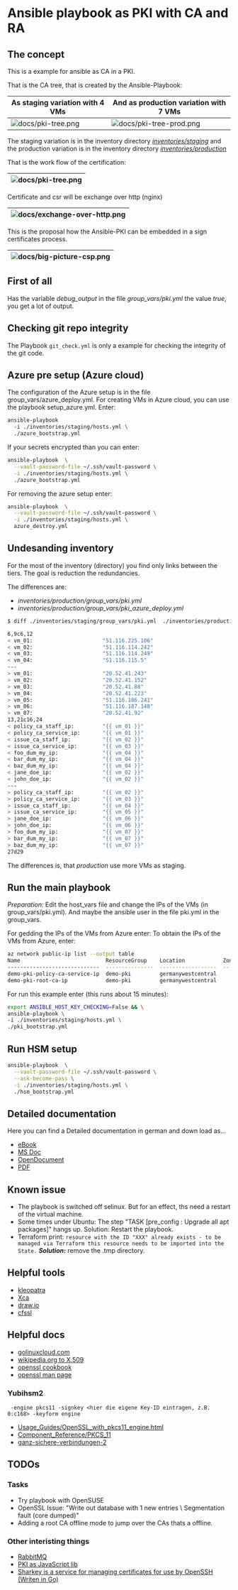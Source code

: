 Ansible playbook as PKI with CA and RA
======================================

The concept
-----------

This is a example for ansible as CA in a PKI.

That is the CA tree, that is created by the Ansible-Playbook:

| As staging variation with 4 VMs | And as production variation with 7 VMs |
|---------------------------------|--------------------------------------|
| ![docs/pki-tree.png](docs/pki-tree.png) | ![docs/pki-tree-prod.png](docs/pki-tree-prod.png)   |

The staging variation is in the inventory directory [*inventories/staging*](inventories/staging) and
the production variation is in the inventory directory [*inventories/production*](inventories/production)

That is the work flow of the certification:

| ![docs/pki-tree.png](docs/pki-flow.png) |
|-----------------------------------------|

Certificate and csr will be exchange over http (nginx)

| ![docs/exchange-over-http.png](docs/exchange-over-http.png)|
|------------------------------------------------------------|

This is the proposal how the Ansible-PKI can be embedded in a sign certificates process.

| ![docs/big-picture-csp.png](docs/big-picture-csp.png) |
|-------------------------------------------------------|


First of all
------------

Has the variable *debug_output* in the file *group_vars/pki.yml* the value *true*, you get a lot of output.


Checking git repo integrity
---------------------------

The Playbook ```git_check.yml``` is only a example for checking the integrity of the git code.

Azure pre setup (Azure cloud)
-----------------------------

The configuration of the Azure setup is in the file group_vars/azure_deploy.yml.
For creating VMs in Azure cloud, you can use the playbook setup_azure.yml. Enter:

```bash
ansible-playbook
  -i ./inventories/staging/hosts.yml \
  ./azure_bootstrap.yml
```

If your secrets encrypted than you can enter:

```bash
ansible-playbook  \
  --vault-password-file ~/.ssh/vault-password \
  -i ./inventories/staging/hosts.yml \
  ./azure_bootstrap.yml
```


For removing the azure setup enter:

```bash
ansible-playbook  \
  --vault-password-file ~/.ssh/vault-password \
  -i ./inventories/staging/hosts.yml \
  azure_destroy.yml
```

Undesanding inventory
---------------------

For the most of the inventory (directory) you find  only links between the
tiers. The goal is reduction the redundancies.

The differences are:

- *inventories/production/group_vars/pki.yml*
- *inventories/production/group_vars/pki_azure_deploy.yml*

```bash
$ diff ./inventories/staging/group_vars/pki.yml  ./inventories/production/group_vars/pki.yml

6,9c6,12
< vm_01:                      "51.116.225.106"
< vm_02:                      "51.116.114.242"
< vm_03:                      "51.116.114.249"
< vm_04:                      "51.116.115.5"
---
> vm_01:                      "20.52.41.243"
> vm_02:                      "20.52.41.152"
> vm_03:                      "20.52.41.88"
> vm_04:                      "20.52.41.223"
> vm_05:                      "51.116.186.241"
> vm_06:                      "51.116.187.148"
> vm_07:                      "20.52.41.92"
13,21c16,24
< policy_ca_staff_ip:         "{{ vm_01 }}"
< policy_ca_service_ip:       "{{ vm_01 }}"
< issue_ca_staff_ip:          "{{ vm_02 }}"
< issue_ca_service_ip:        "{{ vm_03 }}"
< foo_dum_my_ip:              "{{ vm_04 }}"
< bar_dum_my_ip:              "{{ vm_04 }}"
< baz_dum_my_ip:              "{{ vm_04 }}"
< jane_doe_ip:                "{{ vm_02 }}"
< john_doe_ip:                "{{ vm_02 }}"
---
> policy_ca_staff_ip:         "{{ vm_02 }}"
> policy_ca_service_ip:       "{{ vm_03 }}"
> issue_ca_staff_ip:          "{{ vm_04 }}"
> issue_ca_service_ip:        "{{ vm_05 }}"
> jane_doe_ip:                "{{ vm_06 }}"
> john_doe_ip:                "{{ vm_06 }}"
> foo_dum_my_ip:              "{{ vm_07 }}"
> bar_dum_my_ip:              "{{ vm_07 }}"
> baz_dum_my_ip:              "{{ vm_07 }}"
27d29

```

The differences is, that *production* use more VMs as staging.

Run the main playbook
---------------------

*Preparation:* Edit the host_vars file and change the IPs of the
VMs (in group_vars/pki.yml). And maybe the ansible user in the file pki.yml in
the group_vars.

For gedding the IPs of the VMs from Azure enter:
To obtain the IPs of the VMs from Azure, enter:

```bash
az network public-ip list --output table
Name                           ResourceGroup    Location            Zones    Address         AddressVersion    AllocationMethod    IdleTimeoutInMinutes    ProvisioningState
-----------------------------  ---------------  ------------------  -------  --------------  ----------------  ------------------  ----------------------  -------------------
demo-pki-policy-ca-service-ip  demo-pki         germanywestcentral           20.52.35.205    IPv4              Dynamic             30                      Succeeded
demo-pki-root-ca-ip            demo-pki         germanywestcentral           51.116.185.237  IPv4              Dynamic             30                      Succeeded
```


For run this example enter (this runs about 15 minutes):

```bash
export ANSIBLE_HOST_KEY_CHECKING=False && \
ansible-playbook \
-i ./inventories/staging/hosts.yml \
./pki_bootstrap.yml
```

Run HSM setup
-------------

```bash
ansible-playbook  \
  --vault-password-file ~/.ssh/vault-password \
  --ask-become-pass \
  -i ./inventories/staging/hosts.yml \
  ./hsm_bootstrap.yml
```

Detailed documentation
----------------------

Here you can find a Detailed documentation in german and down load as...

* [eBook](docs/PKI-PoC-Concept_de.docx.epub)
* [MS Doc](docs/PKI-PoC-Concept_de.docx)
* [OpenDocument](docs/PKI-PoC-Concept_de.docx.odt)
* [PDF](docs/PKI-PoC-Concept_de.docx.pdf)


Known issue
-----------

- The playbook is switched off selinux. But for an effect,  ths need a restart
of the virtual machine.
- Some times under Ubuntu: The step "TASK [pre_config : Upgrade all apt packages]" hangs up. Solution: Restart the playbook.
- Terraform print: ```resource with the ID "XXX" already exists - to be managed via Terraform this resource needs to be imported into the State.``` ***Solution:*** remove the .tmp directory.


Helpful tools
-------------

* [kleopatra](https://docs.kde.org/stable5/en/pim/kleopatra//)
* [Xca](https://hohnstaedt.de/xca/)
* [draw.io](https://www.draw.io/)
* [cfssl]()

Helpful docs
------------

* [golinuxcloud.com](https://www.golinuxcloud.com/openssl-create-certificate-chain-linux/)
* [wikipedia.org to X.509](https://en.wikipedia.org/wiki/X.509)
* [openssl cookbook](https://www.feistyduck.com/library/openssl-cookbook/online/)
* [openssl man page](https://www.openssl.org/docs/manpages.html)

### Yubihsm2 ###

```
 -engine pkcs11 -signkey <hier die eigene Key-ID eintragen, z.B. 0:c168> -keyform engine
 ```

- [Usage_Guides/OpenSSL_with_pkcs11_engine.html](https://developers.yubico.com/YubiHSM2/Usage_Guides/OpenSSL_with_pkcs11_engine.html)
- [Component_Reference/PKCS_11](https://developers.yubico.com/YubiHSM2/Component_Reference/PKCS_11/)
- [ganz-sichere-verbindungen-2](https://www.innoq.com/de/blog/ganz-sichere-verbindungen-2/)


TODOs
-----

### Tasks

- Try playbook with OpenSUSE
- OpenSSL Issue: "Write out database with 1 new entries \ Segmentation fault (core dumped)"
- Adding a root CA offline mode to jump over the CAs thats a offline.

### Other interisting things

- [RabbitMQ](https://de.wikipedia.org/wiki/RabbitMQ)
- [PKI as JavaScript lib](https://github.com/PeculiarVentures/PKI.js)
- [Sharkey is a service for managing certificates for use by OpenSSH (Writen in Go)](https://github.com/square/sharkey)
